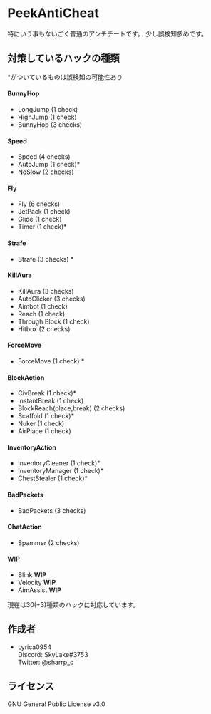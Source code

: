 # PeekAntiCheat
 
特にいう事もないごく普通のアンチチートです。
少し誤検知多めです。
 
## 対策しているハックの種類

\*がついているものは誤検知の可能性あり

#### BunnyHop
* LongJump (1 check)
* HighJump (1 check)
* BunnyHop (3 checks)

#### Speed
* Speed (4 checks)
* AutoJump (1 check)*
* NoSlow (2 checks)

#### Fly
* Fly (6 checks)
* JetPack (1 check)
* Glide (1 check)
* Timer (1 check)*

#### Strafe
* Strafe (3 checks) *

#### KillAura
* KillAura (3 checks)
* AutoClicker (3 checks)
* Aimbot (1 check)
* Reach (1 check)
* Through Block (1 check)
* Hitbox (2 checks)

#### ForceMove
* ForceMove (1 check) *

#### BlockAction
* CivBreak (1 check)*
* InstantBreak (1 check)
* BlockReach(place,break) (2 checks)
* Scaffold (1 check)*
* Nuker (1 check)
* AirPlace (1 check)

#### InventoryAction
* InventoryCleaner (1 check)*
* InventoryManager (1 check)*
* ChestStealer (1 check)*

#### BadPackets
* BadPackets (3 checks)

#### ChatAction
* Spammer (2 checks)

#### WIP
* Blink **WIP**
* Velocity **WIP**
* AimAssist **WIP**

現在は30(+3)種類のハックに対応しています。
 
 
## 作成者
 
* Lyrica0954  
 Discord: SkyLake#3753  
 Twitter: @sharrp_c
 
## ライセンス
GNU General Public License v3.0
